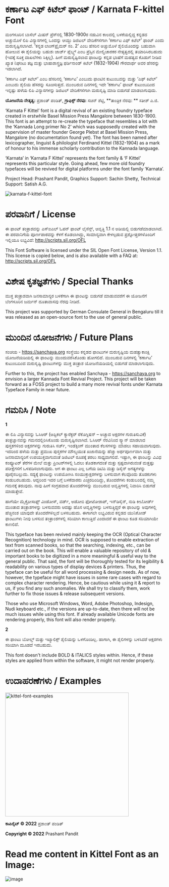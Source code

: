 # ಕರ್ಣಾಟ ಎಫ್ ಕಿಟೆಲ್ ಫಾಂಟ್ / Karnata F-kittel Font

ಮಂಗಳೂರಿನ ಬಾಸೆಲ್ ಮಿಷನ್ ಪ್ರೆಸ್‍ನಲ್ಲಿ 1830-1900ರ ನಡುವಿನ ಕಾಲದಲ್ಲಿ ಬಳಕೆಯಲ್ಲಿದ್ದ ಕನ್ನಡದ ಅಚ್ಚುಮೊಳೆ ಲಿಪಿ ವಿನ್ಯಾಸಗಳಲ್ಲಿ ಒಂದನ್ನು ಆಯ್ದು ಡಿಜಿಟಲ್ ವೇದಿಕೆಗಳಿಗಾಗಿ ‘ಕರ್ಣಾಟ ಎಫ್ ಕಿಟೆಲ್’ ಫಾಂಟ್ ಎಂದು ಮರುಸೃಷ್ಟಿಸಲಾಗಿದೆ. ‘ಕನ್ನಡ ಲಾಂಗ್‍ಪ್ರೈಮರ್ ಸಂ. 2’ ಎಂಬ ಹೆಸರಿನ ಅಚ್ಚುಮೊಳೆ ಶೈಲಿಯೊಂದನ್ನು ಬಹುವಾಗಿ ಹೋಲುವ ಈ ಶೈಲಿಯನ್ನು ಬಹುಶಃ ಜಾರ್ಜ್ ಪ್ಲೆಬ್ಸ್ಟ್ ಎಂಬ ಪ್ರೆಸ್ಸಿನ ಮೇಲ್ವಿಚಾರಕರ ನೇತೃತ್ವದಲ್ಲಿ ತಯಾರಿಸಿರಬಹುದು (ಇದಕ್ಕೆ ಸೂಕ್ತ ದಾಖಲೆಗಳು ಸಿಕ್ಕಿಲ್ಲ). ಹೀಗೆ ಮರುಸೃಷ್ಟಿಸಲಾದ ಫಾಂಟನ್ನು ಕನ್ನಡ ಭಾಷೆಗೆ ಮಹತ್ವದ ಕೊಡುಗೆ ನೀಡಿದ ಖ್ಯಾತ ನಿಘಂಟು ತಜ್ಞ ಮತ್ತು ಭಾಷಾಶಾಸ್ತ್ರಜ್ಞ ಫರ್ಡಿನಾಂಡ್ ಕಿಟೆಲ್ (1832-1904) ಗೌರವಾರ್ಥ ಅವರ ಹೆಸರನ್ನು ಇಡಲಾಗಿದೆ.

‘ಕರ್ಣಾಟ ಎಫ್ ಕಿಟೆಲ್’ ಎಂಬ ಹೆಸರಿನಲ್ಲಿ ‘ಕರ್ಣಾಟ’ ಎಂಬುದು ಫಾಂಟಿನ ಕುಟುಂಬವನ್ನು ಮತ್ತು ‘ಎಫ್ ಕಿಟೆಲ್’ ಎಂಬುದು ಶೈಲಿಯ ಹೆಸರನ್ನು ಸೂಚಿಸುತ್ತದೆ. ಮುಂಬರುವ ದಿನಗಳಲ್ಲಿ ಇದೇ ‘ಕರ್ಣಾಟ’ ಫಾಂಟ್ ಕುಟುಂಬದಿಂದ ಇನ್ನಷ್ಟು ಹಳೆಯ ಲಿಪಿ ವಿನ್ಯಾಸಗಳನ್ನು ಡಿಜಿಟಲ್ ವೇದಿಕೆಗಳಿಗಾಗಿ ಮರುಸೃಷ್ಟಿ ಮಾಡಿ ಬಿಡುಗಡೆ ಮಾಡಲಾಗುವುದು.

**ಯೋಜನೆಯ ನೇತೃತ್ವ:** ಪ್ರಶಾಂತ್ ಪಂಡಿತ್, **ಗ್ರಾಫಿಕ್ಸ್ ನೆರವು:** ಸಚಿನ್ ಶೆಟ್ಟಿ, **ತಾಂತ್ರಿಕ ನೆರವು: ** ಸತೀಶ್ ಎ.ಜಿ.

‘Karnata F Kittel’ font is a digital revival of an existing foundry typeface created in erstwhile Basel Mission Press Mangalore between 1830-1900. This font is an attempt to re-create the typeface that resembles a lot with the ‘Kannada Long primer No 2’ which was supposedly created with the supervision of master founder George Plebst at Basel Mission Press, Mangalore (no documentation found yet). The font has been named after lexicographer, linguist & philologist Ferdinand Kittel (1832-1904) as a mark of honour to his immense scholarly contribution to the Kannada language.

‘Karnata’ in ‘Karnata F Kittel’ represents the font family & ‘F Kittel’ represents this particular style. Going ahead, few more old foundry typefaces will be revived for digital platforms under the font family ‘Karnata’.

Project Head: Prashant Pandit, Graphics Support: Sachin Shetty, Technical Support: Satish A.G.

![karnata-f-kittel-font](https://user-images.githubusercontent.com/115216/201533413-fd41b1c6-81c3-484d-b5d3-27395bb2c1d9.jpeg)

# ಪರವಾನಿಗೆ / License

ಈ ಫಾಂಟ್ ತಂತ್ರಾಶವನ್ನು ಎಸ್ಐಎಲ್ ಓಪನ್ ಫಾಂಟ್ ಲೈಸೆನ್ಸ್, ಆವೃತ್ತಿ 1.1 ನ ಅಡಿಯಲ್ಲಿ ಬಿಡುಗಡೆಮಾಡಲಾಗಿದೆ. ಈ ಪರವಾನಿಗೆಯ ಪೂರ್ಣಪಾಠವನ್ನು ಕೆಳಗೆ ಕೊಡಲಾಗಿದ್ದು, ಸಾಮಾನ್ಯವಾಗಿ ಕೇಳಲ್ಪಡುವ ಪ್ರಶ್ನೋತ್ತರಗಳೊಂದಿಗೆ ಇಲ್ಲಿಯೂ ಲಭ್ಯವಿದೆ: http://scripts.sil.org/OFL

This Font Software is licensed under the SIL Open Font License, Version 1.1. This license is copied below, and is also available with a FAQ at: http://scripts.sil.org/OFL

# ವಿಶೇಷ ಕೃತಜ್ಞತೆಗಳು / Special Thanks

ಮುಕ್ತ ತಂತ್ರಾಶವಾಗಿ ಜನಸಾಮಾನ್ಯರ ಬಳಕೆಗಾಗಿ ಈ ಫಾಂಟನ್ನು ಬಿಡುಗಡೆ ಮಾಡುವವರೆಗೆ ಈ ಯೋಜನೆಗೆ ಬೆಂಗಳೂರಿನ ಜರ್ಮನ್ ದೂತಾವಾಸವು ನೆರವು ನೀಡಿದೆ.

This project was supported by German Consulate General in Bengaluru till it was released as an open-source font to the use of general public.

# ಮುಂದಿನ ಯೋಜನೆಗಳು / Future Plans

ಸಂಚಯ - https://sanchaya.org ಸಂಸ್ಥೆಯು ಕನ್ನಡದ ಫಾಂಟುಗಳ ಮರುಸೃಷ್ಟಿಯ ಮಹತ್ವಾಕಾಂಕ್ಷಿ ಯೋಜನೆಯಡಿಯಲ್ಲಿ ಈ ಫಾಂಟನ್ನು ಮುಂದುವರೆಸಿಕೊಂಡು ಹೋಗಲಿದೆ. ಮುಂಬರುವ ದಿನಗಳಲ್ಲಿ ‘ಕರ್ಣಾಟ’ ಕುಟುಂಬದಿಂದ ಮರುಸೃಷ್ಟಿ ಫಾಂಟುಗಳನ್ನು ಮುಕ್ತ ತಂತ್ರಾಶ ಯೋಜನೆಯಡಿಯಲ್ಲಿ ಬಿಡುಗಡೆ ಮಾಡಲಾಗುವುದು.

Further to this, the project has enabled Sanchaya - https://sanchaya.org to envision a larger Kannada Font Revival Project. This project will be taken forward as a FOSS project to build a many more revival fonts under Karnata Typeface Family in near future.

# ಗಮನಿಸಿ / Note

**1**

ಈ ಲಿಪಿ ವಿನ್ಯಾಸವನ್ನು ಓಸಿಆರ್ (ಆಪ್ಟಿಕಲ್ ಕ್ಯಾರೆಕ್ಟರ್ ರೆಕೊಗ್ನಿಷನ್ – ಅಚ್ಚಾದ ಅಕ್ಷರಗಳ ಗುರುತಿಸುವಿಕೆ) ತಂತ್ರಜ್ಞಾನವನ್ನು ಗಮನದಲ್ಲಿರಿಸಿಕೊಂಡು ಮರುಸೃಷ್ಟಿಸಲಾಗಿದೆ. ಓಸಿಆರ್ ನೆರವಿನಿಂದ ಸ್ಕ್ಯಾನ್ ಮಾಡಲಾದ ಪುಸ್ತಕಗಳಿಂದ ಅಕ್ಷರಗಳನ್ನು ಗುರುತಿಸಿ ಸರ್ಚ್, ಇಂಡೆಕ್ಸಿಂಗ್ ಮುಂತಾದ ಕೆಲಸಗಳನ್ನು ಮಾಡಲು ಸಹಾಯವಾಗುವುದು. ಇದರಿಂದ ಹಳೆಯ ಮತ್ತು ಪ್ರಮುಖ ಪುಸ್ತಕಗಳ ಮೌಲ್ಯಯುತ ಖಜಾನೆಯನ್ನು ಹೆಚ್ಚು ಅರ್ಥಪೂರ್ಣವಾಗಿ ಮತ್ತು ಜನಸಾಮಾನ್ಯರಿಗೆ ಉಪಯುಕ್ತವಾಗುವಂತೆ ಡಿಜಿಟಲ್ ರೂಪಕ್ಕೆ ತರಲು ಸಾಧ್ಯವಾಗಲಿದೆ. ಇಷ್ಟಾಗಿ, ಈ ಫಾಂಟನ್ನು ವಿವಿಧ ಕಂಪ್ಯೂಟರ್ ತೆರೆಗಳ ಮೇಲೆ ಮತ್ತು ಪ್ರಿಂಟರ್‌ಗಳಲ್ಲಿ ಓದಲು ತೊಡಕಾಗದಂತೆ ಮತ್ತು ಸ್ಪಷ್ಟವಾಗಿರುವಂತೆ ಮತ್ತಷ್ಟು ಪರೀಕ್ಷೆಗಳಿಗೆ ಒಳಪಡಿಸಲಾಗುವುದು. ಆಗ ಈ ಫಾಂಟು ಎಲ್ಲ ಬಗೆಯ ಡಿಟಿಪಿ ಮತ್ತು ಡಿಸೈನ್ ಅಗತ್ಯಗಳನ್ನು ಪೂರೈಸಬಲ್ಲುದು. ಸದ್ಯಕ್ಕೆ ಫಾಂಟನ್ನು ಉಪಯೋಗಿಸಿ ಸಂಯುಕ್ತಾಕ್ಷರಗಳನ್ನು ಬಳಸುವಾಗ ಕೆಲವೊಂದು ತೊಡಕುಗಳು ಕಂಡುಬರಬಹುದು. ಆದ್ದರಿಂದ ಇದರ ಬಗ್ಗೆ ಬಳಕೆದಾರರು ಎಚ್ಚರದಿಂದಿದ್ದು, ತೊಂದರೆಗಳು ಕಂಡುಬಂದಲ್ಲಿ ನಮ್ಮ ಗಮನಕ್ಕೆ ತರುವುದು. ನಾವು ಹೀಗೆ ಸಂಗ್ರಹವಾದ ತೊಂದರೆಗಳನ್ನು ಮುಂಬರುವ ಆವೃತ್ತಿಗಳಲ್ಲಿ ನಿವಾರಿಸಿ ಬಿಡುಗಡೆ ಮಾಡುತ್ತೇವೆ.

ಹಾಗೆಯೇ ಮೈಕ್ರೋಸಾಫ್ಟ್ ವಿಂಡೋಸ್, ವರ್ಡ್, ಅಡೋಬಿ ಫೋಟೋಶಾಪ್, ಇನ್‌ಡಿಸೈನ್, ನುಡಿ ಕೀಬೋರ್ಡ್ ಮುಂತಾದ ತಂತ್ರಾಶಗಳನ್ನು ಬಳಸುವವರು ಆದಷ್ಟು ಹೊಸ ಆವೃತ್ತಿಗಳನ್ನು ಬಳಸುತ್ತಿದ್ದರೆ ಈ ಫಾಂಟನ್ನು ಅವುಗಳಲ್ಲಿ ಹೆಚ್ಚಿನಂಶ ಯಾವುದೇ ತೊಂದರೆಗಳಿಲ್ಲದೆ ಬಳಸಬಹುದು. ಈಗಾಗಲೇ ಲಭ್ಯವಿರುವ ಕನ್ನಡದ ಯುನಿಕೋಡ್ ಫಾಂಟುಗಳು ನೀವು ಬಳಸುವ ತಂತ್ರಾಂಶಗಳಲ್ಲಿ ಸರಿಯಾಗಿ ಕಾಣುತ್ತಿದೆ ಎಂದಾದರೆ ಈ ಫಾಂಟು ಕೂಡ ಸರಿಯಾಗಿಯೇ ಕಾಣಲಿದೆ.

This typeface has been revived mainly keeping the OCR (Optical Character Recognition) technology in mind. OCR is supposed to enable extraction of text from scanned books, so that the searching, indexing, etc., can be carried out on the book. This will enable a valuable repository of old & important books to be digitized in a more meaningful & useful way to the general public. That said, the font will be thoroughly tested for its legibility & readability on various types of display devices & printers. Thus, the typeface can be useful for all word processing & design needs. As of now, however, the typeface might have issues in some rare cases with regard to complex character rendering. Hence, be cautious while using it & report to us, if you find any such anomalies. We shall try to classify them, work further to fix those issues & release subsequent versions.

Those who use Microsoft Windows, Word, Adobe Photoshop, Indesign, Nudi keyboard etc., if the versions are up-to-date, then there will not be much issues while using this font. If already available Unicode fonts are rendering properly, this font will also render properly.

**2**

ಈ ಫಾಂಟು ಬೋಲ್ಡ್ ಮತ್ತು ಇಟ್ಯಾಲಿಕ್ಸ್ ಶೈಲಿಯನ್ನು ಒಳಗೊಂಡಿಲ್ಲ. ಹಾಗಾಗಿ, ಈ ಶೈಲಿಗಳನ್ನು ಬಳಸಿದರೆ ಅಕ್ಷರಗಳು ಸರಿಯಾಗಿ ಮೂಡದೆ ಇರಬಹುದು.

This font doesn't include BOLD & ITALICS styles within. Hence, if these styles are applied from within the software, it might not render properly.

# ಉದಾಹರಣೆಗಳು / Examples

<img width="391" alt="kittel-font-examples" src="https://user-images.githubusercontent.com/115216/202433223-39e6db72-8f9a-4402-bb36-ddfd8421d10d.png">


**ಕಾಪಿರೈಟ್ © 2022** ಪ್ರಶಾಂತ್ ಪಂಡಿತ್

**Copyright © 2022** Prashant Pandit

# Read me content in Kittel Font as an Image:

![image](https://user-images.githubusercontent.com/115216/202381210-2c0d2d60-5f23-494d-989f-267ed7e97e5f.png)




